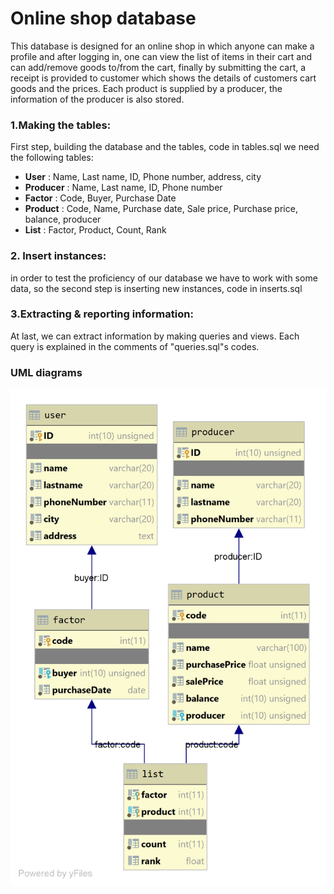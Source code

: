 

# Online shop database

This database is designed for an online shop in which anyone can make a profile and after logging in, one can view the list of items in their cart and can add/remove goods to/from the cart, finally by submitting the cart, a receipt is provided to customer which shows the details of customers cart goods and the prices.
Each product is supplied by a producer, the information of the producer is also stored.
### 1.Making the tables:
First step, building the database and the tables, code in tables.sql
we need the following tables:
- **User** : Name, Last name, ID, Phone number, address, city
- **Producer** : Name, Last name, ID, Phone number
- **Factor** : Code, Buyer, Purchase Date
- **Product** : Code, Name, Purchase date, Sale price, Purchase price, balance, producer
- **List** : Factor, Product, Count, Rank

### 2. Insert instances:
in order to test the proficiency of our database we have to work with some data, so the second step is inserting new instances, code in inserts.sql
### 3.Extracting & reporting information:
At last, we can extract information by making queries and views. Each query is explained in the comments of "queries.sql"s codes.
### UML diagrams

![umldiagram](https://github.com/pariyamd/Online-Shop-Database/blob/master/diagram.png)
